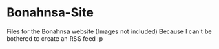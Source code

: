 # Bonahnsa-Site
Files for the Bonahnsa website (Images not included)
Because I can't be bothered to create an RSS feed :p
